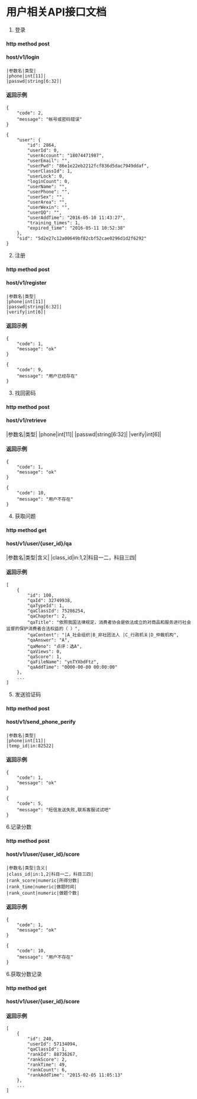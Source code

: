 # 用户相关API接口文档

1. 登录

#### http method post

#### host/v1/login

    |参数名|类型|
    |phone|int[11]|
    |passwd|string[6:32]|

#### 返回示例


    {
        "code": 2,
        "message": "帐号或密码错误"
    }

    {
        "user": {
            "id": 2864,
            "userId": 0,
            "userAccount": "18074471987",
            "userEmail": "",
            "userPwd": "86e1e22eb2212fcf836d5dac7949ddaf",
            "userClassId": 1,
            "userLock": 0,
            "loginCount": 0,
            "userName": "",
            "userPhone": "",
            "userSex": "",
            "userArea": "",
            "userWexin": "",
            "userQQ": "",
            "userAddTime": "2016-05-10 11:43:27",
            "training_times": 1,
            "expired_time": "2016-05-11 10:52:38"
        },
        "sid": "5d2e27c12a00649bf82cbf52cae0296d1d2f6292"
    }

2. 注册

#### http method post

#### host/v1/register

    |参数名|类型|
    |phone|int[11]|
    |passwd|string[6:32]|
    |verify|int[6]|

#### 返回示例

    {
        "code": 1,
        "message": "ok"
    }

    {
        "code": 9,
        "message": "用户已经存在"
    }

3. 找回密码

#### http method post

#### host/v1/retrieve

|参数名|类型|
|phone|int[11]|
|passwd|string[6:32]|
|verify|int[6]|

#### 返回示例

    {
        "code": 1,
        "message": "ok"
    }

    {
        "code": 10,
        "message": "用户不存在"
    }

4. 获取问题

#### http method get

#### host/v1/user/{user_id}/qa

|参数名|类型|含义|
|class_id|in:1,2|科目一二，科目三四|

#### 返回示例
    [
        {
            "id": 108,
            "qaId": 32749938,
            "qaTypeId": 1,
            "qaClassId": 75286254,
            "qaChapter": 2,
            "qaTitle": "依照我国法律规定，消费者协会是依法成立的对商品和服务进行社会监督的保护消费者合法权益的（ ）",
            "qaContent": "|A_社会组织|B_非社团法人 |C_行政机关|D_仲裁机构",
            "qaAnswer": "A",
            "qaMeno": "点评：选A",
            "qaViews": 0,
            "qaScore": 1,
            "qaFileName": "ynTYXbdFtz",
            "qaAddTime": "0000-00-00 00:00:00"
        },
        ...
    ]



5. 发送验证码

#### http method post

#### host/v1/send_phone_perify

    |参数名|类型|
    |phone|int[11]|
    |temp_id|in:82522|

#### 返回示例

    {
        "code": 1,
        "message": "ok"
    }

    {
        "code": 5,
        "message": "短信发送失败,联系客服试试吧"
    }

6.记录分数

#### http method post

#### host/v1/user/{user_id}/score

    |参数名|类型|含义|
    |class_id|in:1,2|科目一二，科目三四|
    |rank_score|numeric|所得分数|
    |rank_time|numeric|做题时间|
    |rank_count|numeric|做题个数|


#### 返回示例

    {
        "code": 1,
        "message": "ok"
    }

    {
        "code": 10,
        "message": "用户不存在"
    }


6.获取分数记录

#### http method get

#### host/v1/user/{user_id}/score

#### 返回示例

    [
        {
            "id": 240,
            "userId": 57134094,
            "qaClassId": 1,
            "rankId": 88736267,
            "rankScore": 2,
            "rankTime": 49,
            "rankCount": 6,
            "rankAddTime": "2015-02-05 11:05:13"
        },
        ...
    ]
